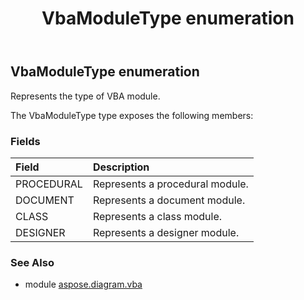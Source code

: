 ﻿---
title: VbaModuleType enumeration
second_title: Aspose.Diagram for Python via .NET API References
description: 
type: docs
weight: 60
url: /python-net/aspose.diagram.vba/vbamoduletype/
is_root: false
---

## VbaModuleType enumeration

Represents the type of VBA module.



The VbaModuleType type exposes the following members:

### Fields
| Field | Description |
| :- | :- |
| PROCEDURAL | Represents a procedural module. |
| DOCUMENT | Represents a document module. |
| CLASS | Represents a class module. |
| DESIGNER | Represents a designer module. |


### See Also

* module [aspose.diagram.vba](../)
